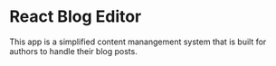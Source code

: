 # React Blog Editor

This app is a simplified content manangement system that is built for authors to handle their blog posts.